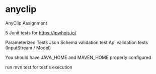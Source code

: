 # anyclip
AnyClip Assignment 

5 Junit tests for https://ipwhois.io/

Parameterized Tests
Json Schema validation test
Api validation tests (InputStream / Model)



You should have JAVA_HOME and MAVEN_HOME properly configured

run mvn test for test's execution
